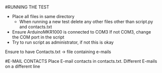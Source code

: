 #RUNNING THE TEST
- Place all files in same directory
	- When running a new test delete any other files other than script.py and contacts.txt
- Ensure ArduinoMKR1000 is connected to COM3
	If not COM3, change the COM port in the script
- Try to run script as administrator, if not this is okay

Ensure to have 
Contacts.txt -> file containing e-mails

#E-MAIL CONTACTS
Place E-mail contacts in contacts.txt.
Different E-mails on a different line

